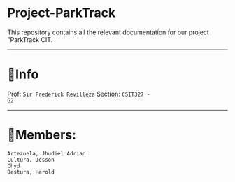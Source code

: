 # Project-ParkTrack
This repository contains all the relevant documentation for our project "ParkTrack CIT.

---

# 📌Info

Prof: <code>Sir Frederick Revilleza</code>
Section: <code>CSIT327 - G2</code>

---

# 💼Members:

<code>Artezuela, Jhudiel Adrian</code><br>
<code>Cultura, Jesson Chyd</code><br>
<code>Destura, Harold</code>


